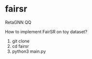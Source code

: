 # fairsr
RetaGNN QQ 

How to implement FairSR on toy dataset?
1. git clone 
2. cd fairsr
3. python3 main.py

